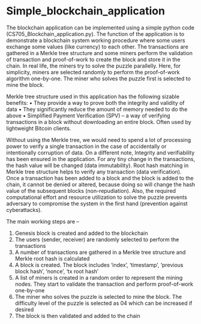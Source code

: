 # Simple_blockchain_application

The blockchain application can be implemented using a simple python code (CS705_Blockchain_application.py). The function of the application is to demonstrate a blockchain system working procedure where some users exchange some values (like currency) to each other. The transactions are gathered in a Merkle tree structure and some miners perform the validation of transaction and proof-of-work to create the block and store it in the chain. In real life, the miners try to solve the puzzle parallelly. Here, for simplicity, miners are selected randomly to perform the proof-of-work algorithm one-by-one. The miner who solves the puzzle first is selected to mine the block. 

Merkle tree structure used in this application has the following sizable benefits:
•	They provide a way to prove both the integrity and validity of data
•	They significantly reduce the amount of memory needed to do the above
•	Simplified Payment Verification (SPV) – a way of verifying transactions in a block without downloading an entire block. Often used by lightweight Bitcoin clients.

Without using the Merkle tree, we would need to spend a lot of processing power to verify a single transaction in the case of accidentally or intentionally corruption of data. On a different note, Integrity and verifiability has been ensured in the application. For any tiny change in the transactions, the hash value will be changed (data immutability). Root hash matching in Merkle tree structure helps to verify any transaction (data verification). Once a transaction has been added to a block and the block is added to the chain, it cannot be denied or altered, because doing so will change the hash value of the subsequent blocks (non-repudiation). Also, the required computational effort and resource utilization to solve the puzzle prevents adversary to compromise the system in the first hand (prevention against cyberattacks).

The main working steps are –

1.	Genesis block is created and added to the blockchain
2.	The users (sender, receiver) are randomly selected to perform the transactions
3.	A number of transactions are gathered in a Merkle tree structure and Merkle root hash is calculated
4.	A block is created. The block includes ‘index’, ‘timestamp’, ‘previous block hash’, ‘nonce’, ‘tx root hash’
5.	A list of miners is created in a random order to represent the mining nodes. They start to validate the transaction and perform proof-of-work one-by-one
6.	The miner who solves the puzzle is selected to mine the block. The difficulty level of the puzzle is selected as 04 which can be increased if desired
7.	The block is then validated and added to the chain
